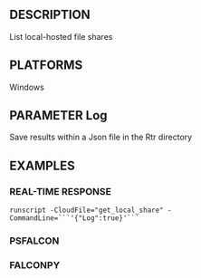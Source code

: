 ## DESCRIPTION
List local-hosted file shares

## PLATFORMS
Windows

## PARAMETER Log
Save results within a Json file in the Rtr directory

## EXAMPLES

### REAL-TIME RESPONSE
```
runscript -CloudFile="get_local_share" -CommandLine=```'{"Log":true}'```
```
### PSFALCON

### FALCONPY
